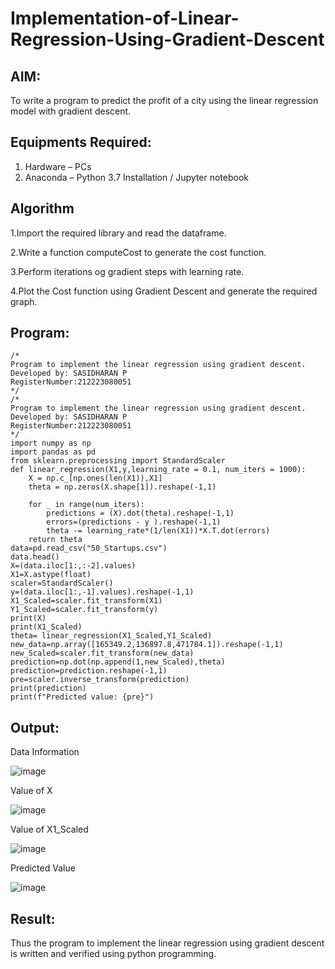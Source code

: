 # Implementation-of-Linear-Regression-Using-Gradient-Descent

## AIM:
To write a program to predict the profit of a city using the linear regression model with gradient descent.

## Equipments Required:
1. Hardware – PCs
2. Anaconda – Python 3.7 Installation / Jupyter notebook

## Algorithm
1.Import the required library and read the dataframe.

2.Write a function computeCost to generate the cost function.

3.Perform iterations og gradient steps with learning rate.

4.Plot the Cost function using Gradient Descent and generate the required graph.
## Program:
```
/*
Program to implement the linear regression using gradient descent.
Developed by: SASIDHARAN P 
RegisterNumber:212223080051
*/
/*
Program to implement the linear regression using gradient descent.
Developed by: SASIDHARAN P 
RegisterNumber:212223080051
*/
import numpy as np
import pandas as pd
from sklearn.preprocessing import StandardScaler
def linear_regression(X1,y,learning_rate = 0.1, num_iters = 1000):
    X = np.c_[np.ones(len(X1)),X1]
    theta = np.zeros(X.shape[1]).reshape(-1,1)
    
    for _ in range(num_iters):
        predictions = (X).dot(theta).reshape(-1,1)
        errors=(predictions - y ).reshape(-1,1)
        theta -= learning_rate*(1/len(X1))*X.T.dot(errors)
    return theta
data=pd.read_csv("50_Startups.csv")
data.head()
X=(data.iloc[1:,:-2].values)
X1=X.astype(float)
scaler=StandardScaler()
y=(data.iloc[1:,-1].values).reshape(-1,1)
X1_Scaled=scaler.fit_transform(X1)
Y1_Scaled=scaler.fit_transform(y)
print(X)
print(X1_Scaled)
theta= linear_regression(X1_Scaled,Y1_Scaled)
new_data=np.array([165349.2,136897.8,471784.1]).reshape(-1,1)
new_Scaled=scaler.fit_transform(new_data)
prediction=np.dot(np.append(1,new_Scaled),theta)
prediction=prediction.reshape(-1,1)
pre=scaler.inverse_transform(prediction)
print(prediction)
print(f"Predicted value: {pre}")
```

## Output:
Data Information


![image](https://github.com/sasirath13/Implementation-of-Linear-Regression-Using-Gradient-Descent/assets/160568449/440c3956-093d-4539-95be-b0fc5a6a0bac)

Value of X


![image](https://github.com/sasirath13/Implementation-of-Linear-Regression-Using-Gradient-Descent/assets/160568449/3ea5266b-c4d6-444b-887c-b36b7692d3d1)

Value of X1_Scaled


![image](https://github.com/sasirath13/Implementation-of-Linear-Regression-Using-Gradient-Descent/assets/160568449/4d818c7f-4495-43f3-9f84-a148619724da)


Predicted Value


![image](https://github.com/sasirath13/Implementation-of-Linear-Regression-Using-Gradient-Descent/assets/160568449/766d406a-5344-48c5-ae6a-55ea4c7a2ee4)




## Result:
Thus the program to implement the linear regression using gradient descent is written and verified using python programming.

